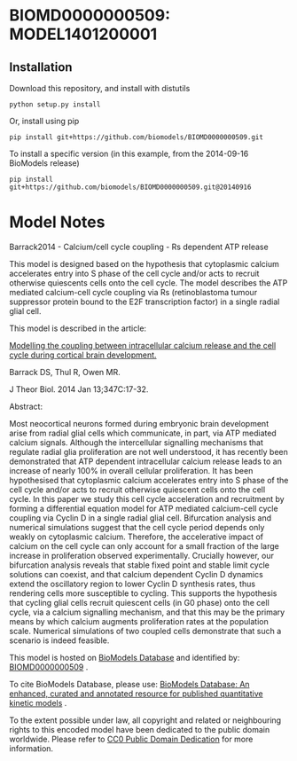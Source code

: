# BIOMD0000000509: MODEL1401200001

## Installation

Download this repository, and install with distutils

`python setup.py install`

Or, install using pip

`pip install git+https://github.com/biomodels/BIOMD0000000509.git`

To install a specific version (in this example, from the 2014-09-16 BioModels release)

`pip install git+https://github.com/biomodels/BIOMD0000000509.git@20140916`


# Model Notes


Barrack2014 - Calcium/cell cycle coupling - Rs dependent ATP release

This model is designed based on the hypothesis that cytoplasmic calcium
accelerates entry into S phase of the cell cycle and/or acts to recruit
otherwise quiescents cells onto the cell cycle. The model describes the ATP
mediated calcium-cell cycle coupling via Rs (retinoblastoma tumour suppressor
protein bound to the E2F transcription factor) in a single radial glial cell.

This model is described in the article:

[Modelling the coupling between intracellular calcium release and the cell
cycle during cortical brain
development.](http://identifiers.org/pubmed/24434742)

Barrack DS, Thul R, Owen MR.

J Theor Biol. 2014 Jan 13;347C:17-32.

Abstract:

Most neocortical neurons formed during embryonic brain development arise from
radial glial cells which communicate, in part, via ATP mediated calcium
signals. Although the intercellular signalling mechanisms that regulate radial
glia proliferation are not well understood, it has recently been demonstrated
that ATP dependent intracellular calcium release leads to an increase of
nearly 100% in overall cellular proliferation. It has been hypothesised that
cytoplasmic calcium accelerates entry into S phase of the cell cycle and/or
acts to recruit otherwise quiescent cells onto the cell cycle. In this paper
we study this cell cycle acceleration and recruitment by forming a
differential equation model for ATP mediated calcium-cell cycle coupling via
Cyclin D in a single radial glial cell. Bifurcation analysis and numerical
simulations suggest that the cell cycle period depends only weakly on
cytoplasmic calcium. Therefore, the accelerative impact of calcium on the cell
cycle can only account for a small fraction of the large increase in
proliferation observed experimentally. Crucially however, our bifurcation
analysis reveals that stable fixed point and stable limit cycle solutions can
coexist, and that calcium dependent Cyclin D dynamics extend the oscillatory
region to lower Cyclin D synthesis rates, thus rendering cells more
susceptible to cycling. This supports the hypothesis that cycling glial cells
recruit quiescent cells (in G0 phase) onto the cell cycle, via a calcium
signalling mechanism, and that this may be the primary means by which calcium
augments proliferation rates at the population scale. Numerical simulations of
two coupled cells demonstrate that such a scenario is indeed feasible.

This model is hosted on [BioModels Database](http://www.ebi.ac.uk/biomodels/)
and identified by:
[BIOMD0000000509](http://identifiers.org/biomodels.db/BIOMD0000000509) .

To cite BioModels Database, please use: [BioModels Database: An enhanced,
curated and annotated resource for published quantitative kinetic
models](http://identifiers.org/pubmed/20587024) .

To the extent possible under law, all copyright and related or neighbouring
rights to this encoded model have been dedicated to the public domain
worldwide. Please refer to [CC0 Public Domain
Dedication](http://creativecommons.org/publicdomain/zero/1.0/) for more
information.



